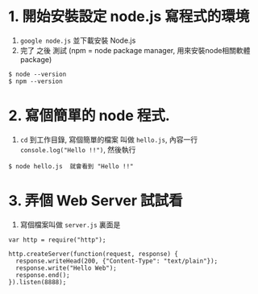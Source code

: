 # 1. 開始安裝設定 node.js 寫程式的環境

1. `google node.js` 並下載安裝 Node.js
2. 完了 之後 測試  (npm = node package manager, 用來安裝node相關軟體 package)
```
$ node --version
$ npm --version
```

# 2. 寫個簡單的 node 程式. 
1. `cd` 到工作目錄, 寫個簡單的檔案 叫做 `hello.js`, 內容一行 `console.log("Hello !!")`, 然後執行 
```
$ node hello.js  就會看到 "Hello !!"
```

# 3. 弄個 Web Server 試試看
1. 寫個檔案叫做 `server.js` 裏面是
```
var http = require("http");

http.createServer(function(request, response) {
  response.writeHead(200, {"Content-Type": "text/plain"});
  response.write("Hello Web");
  response.end();
}).listen(8888);
```
